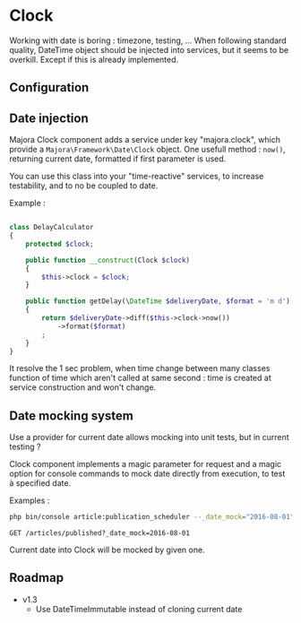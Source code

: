 # Clock

Working with date is boring : timezone, testing, ...
When following standard quality, DateTime object should be injected into services, but it seems to be overkill. Except if this is already implemented.

## Configuration


## Date injection

Majora Clock component adds a service under key "majora.clock", which provide a `Majora\Framework\Date\Clock` object.
One usefull method : `now()`, returning current date, formatted if first parameter is used.

You can use this class into your "time-reactive" services, to increase testability, and to no be coupled to date.

Example :
```php

class DelayCalculator
{
    protected $clock;

    public function __construct(Clock $clock)
    {
        $this->clock = $clock;
    }

    public function getDelay(\DateTime $deliveryDate, $format = 'm d')
    {
        return $deliveryDate->diff($this->clock->now())
            ->format($format)
        ;
    }
}
```

It resolve the 1 sec problem, when time change between many classes function of time which aren't called at same second : time is created at service construction and won't change.

## Date mocking system

Use a provider for current date allows mocking into unit tests, but in current testing ?

Clock component implements a magic parameter for request and a magic option for console commands to mock date directly from execution, to test à specified date.

Examples :
```sh
php bin/console article:publication_scheduler --_date_mock="2016-08-01"
```
```
GET /articles/published?_date_mock=2016-08-01
```
Current date into Clock will be mocked by given one.

## Roadmap

 - v1.3
    - Use DateTimeImmutable instead of cloning current date
